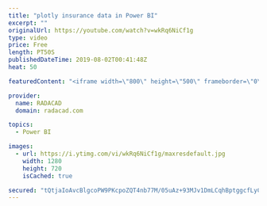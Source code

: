 ```yaml
---
title: "plotly insurance data in Power BI"
excerpt: ""
originalUrl: https://youtube.com/watch?v=wkRq6NiCf1g
type: video
price: Free
length: PT50S
publishedDateTime: 2019-08-02T00:41:48Z
heat: 50

featuredContent: "<iframe width=\"800\" height=\"500\" frameborder=\"0\" src=\"https://www.youtube.com/embed/wkRq6NiCf1g\" allow=\"accelerometer; autoplay; encrypted-media; gyroscope; picture-in-picture\" allowfullscreen></iframe>"

provider:
  name: RADACAD
  domain: radacad.com

topics:
  - Power BI

images:
  - url: https://i.ytimg.com/vi/wkRq6NiCf1g/maxresdefault.jpg
    width: 1280
    height: 720
    isCached: true

secured: "tQtjaIoAvcBlgcoPW9PKcpoZQT4nb77M/05uAz+93MJv1DmLCqhBptggcfLyC28e/Dp0XIpxaM/5S16YSEnRQZgdSiR0dr74IZpVj+dNMu05kVm0NyX8Si+TFFBfHcRyUmUXX1LY0KiB/E5SksFHSSl79gGjLgkQTyTDwxXTVM0A1r2YARNTx/zOCD0BFHpRMaA20YLgGKd8z0giSSzoM1zXC63a+4A5nIlPUO7R5MXVIOYA76kcX/s7nRmzYvITG7EyS4cNvUHpIIaOKs3YeQyIzvcFOnhgVw9YaRmFhdPAvmfQ7ydvSbzX+q0+9oX3nofGDcKgeSSrduTFGMdXIvCK6IcnZNKLI1Dl+nF9kO5vTBuVfKd0h1OOc2XXthpk0TXFohdxix/11dCM247H8ykjG31m4gpwPcVpJCcW3lw=;QjjK1WMm9v5U53GvmXQ48A=="
---
```


